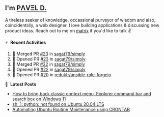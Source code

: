 ## I'm [PΛVΞL D.][homepage]

A tireless seeker of knowledge, occassional purveyor of wisdom and also, coincidentally, a web designer. I love building applications & discussing new product ideas. Reach out to me on [matrix][matrixto] if you'd like to talk ✌️


[homepage]: https://l.dimov.xyz/page?ref=github.com
[matrixto]: https://l.dimov.xyz/matrix?ref=github.com
[github]: https://l.dimov.xyz/github?ref=github.com

:zap: &nbsp;**Recent Activities**
  
<!--START_SECTION:activity-->
1. 🎉 Merged PR [#23](https://github.com/sagat79/simply/pull/23) in [sagat79/simply](https://github.com/sagat79/simply)
2. 💪 Opened PR [#23](https://github.com/sagat79/simply/pull/23) in [sagat79/simply](https://github.com/sagat79/simply)
3. 🎉 Merged PR [#22](https://github.com/sagat79/simply/pull/22) in [sagat79/simply](https://github.com/sagat79/simply)
4. 💪 Opened PR [#22](https://github.com/sagat79/simply/pull/22) in [sagat79/simply](https://github.com/sagat79/simply)
5. 💪 Opened PR [#20](https://github.com/reduktr/ansible-role-forgejo/pull/20) in [reduktr/ansible-role-forgejo](https://github.com/reduktr/ansible-role-forgejo)
<!--END_SECTION:activity-->

📑 &nbsp;**Latest Posts**

<!-- DIMOV-POST-LIST:START -->
- [How to bring back classic context menu, Explorer command bar and search box on Windows 11](https://www.dimov.xyz/how-to-bring-back-classic-context-menu-explorer-command-bar-and-search-box-on-windows-11/)
- [sh: 1: python: not found on Ubuntu 20.04 LTS](https://www.dimov.xyz/sh-1-python-not-found/)
- [Automating Ubuntu Routine Maintenance using CRONTAB](https://www.dimov.xyz/automating-ubuntu-routine-maintenance-using-crontab/)
<!-- DIMOV-POST-LIST:END -->
